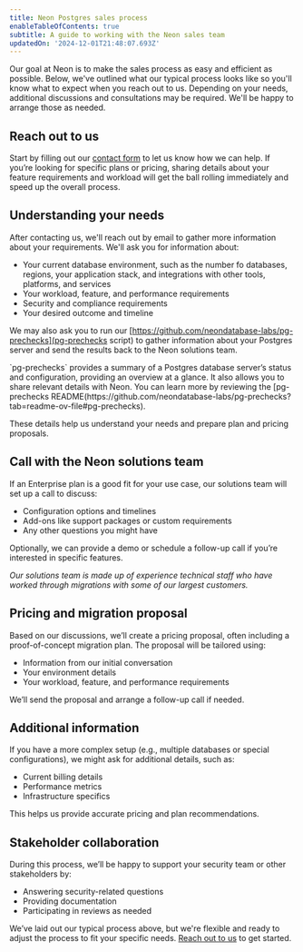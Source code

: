 ```yaml
---
title: Neon Postgres sales process
enableTableOfContents: true
subtitle: A guide to working with the Neon sales team
updatedOn: '2024-12-01T21:48:07.693Z'
---
```


Our goal at Neon is to make the sales process as easy and efficient as possible. Below, we've outlined what our typical process looks like so you'll know what to expect when you reach out to us. Depending on your needs, additional discussions and consultations may be required. We'll be happy to arrange those as needed.

<Steps>

## Reach out to us

Start by filling out our [contact form](https://neon.tech/contact-sales) to let us know how we can help. If you’re looking for specific plans or pricing, sharing details about your feature requirements and workload will get the ball rolling immediately and speed up the overall process.

## Understanding your needs

After contacting us, we'll reach out by email to gather more information about your requirements. We'll ask you for information about:

- Your current database environment, such as the number fo databases, regions, your application stack, and integrations with other tools, platforms, and services 
- Your workload, feature, and performance requirements
- Security and compliance requirements
- Your desired outcome and timeline 

We may also ask you to run our [https://github.com/neondatabase-labs/pg-prechecks](pg-prechecks script) to gather information about your Postgres server and send the results back to the Neon solutions team.

<Admonition type="note" title="about pg-prechecks">
`pg-prechecks` provides a summary of a Postgres database server’s status and configuration, providing an overview at a glance. It also allows you to share relevant details with Neon. You can learn more by reviewing the [pg-prechecks README(https://github.com/neondatabase-labs/pg-prechecks?tab=readme-ov-file#pg-prechecks).
</Admonition>

These details help us understand your needs and prepare plan and pricing proposals.

## Call with the Neon solutions team

If an Enterprise plan is a good fit for your use case, our solutions team will set up a call to discuss:

- Configuration options and timelines
- Add-ons like support packages or custom requirements
- Any other questions you might have

Optionally, we can provide a demo or schedule a follow-up call if you’re interested in specific features.

_Our solutions team is made up of experience technical staff who have worked through migrations with some of our largest customers._

## Pricing and migration proposal

Based on our discussions, we’ll create a pricing proposal, often including a proof-of-concept migration plan. The proposal will be tailored using:

- Information from our initial conversation
- Your environment details
- Your workload, feature, and performance requirements

We’ll send the proposal and arrange a follow-up call if needed.

## Additional information

If you have a more complex setup (e.g., multiple databases or special configurations), we might ask for additional details, such as:

- Current billing details
- Performance metrics
- Infrastructure specifics

This helps us provide accurate pricing and plan recommendations.

## Stakeholder collaboration

During this process, we’ll be happy to support your security team or other stakeholders by:

- Answering security-related questions
- Providing documentation
- Participating in reviews as needed

</Steps>

We’ve laid out our typical process above, but we're flexible and ready to adjust the process to fit your specific needs. [Reach out to us](https://neon.tech/contact-sales) to get started.
